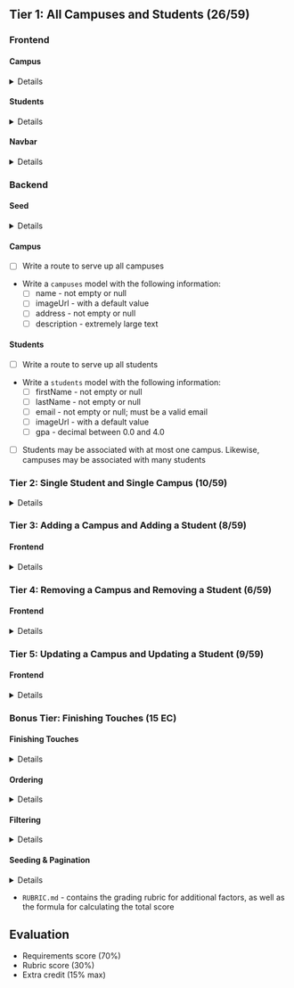 
## Tier 1: All Campuses and Students (26/59)


### Frontend

#### Campus

<details>

- [ ] Write a component to display a list of all campuses (at least their names and images)
- [ ] Write a campuses sub-reducer to manage campuses in your Redux store
- [ ] Display the all-campuses component when the url matches `/campuses`

</details>

#### Students

<details>

- [ ] Write a component to display a list of all students (at least their names)
- [ ] Write a students sub-reducer to manage students in your Redux store
- [ ] Display the all-students component when the url matches `/students`

</details>

#### Navbar

<details>

- [ ] Add a links to the navbar that can be used to navigate to the all-campuses view and the all-students view

</details>

### Backend

#### Seed

<details>

- [ ] Write a function which sync's and seeds your database when your application starts 

</details>

#### Campus

<detail>
  
- [ ] Write a route to serve up all campuses

- Write a `campuses` model with the following information:
  - [ ] name - not empty or null
  - [ ] imageUrl - with a default value
  - [ ] address - not empty or null
  - [ ] description - extremely large text
  
</detail>

#### Students

<detail>
  
- [ ] Write a route to serve up all students

- Write a `students` model with the following information:
  - [ ] firstName - not empty or null
  - [ ] lastName - not empty or null
  - [ ] email - not empty or null; must be a valid email
  - [ ] imageUrl - with a default value
  - [ ] gpa - decimal between 0.0 and 4.0

- [ ] Students may be associated with at most one campus. Likewise, campuses may be associated with many students
  
</detail>

### Tier 2: Single Student and Single Campus (10/59)

<details>

- Write a component to display a single campus with the following information:
  - [ ] The campus's name, image, address and description
  - [ ] A list of the names of all students in that campus (or a helpful message if it doesn't have any students)
- [ ] Display the appropriate campus's info when the url matches `/campuses/:campusId`
- [ ] Clicking on a campus from the campuses view should navigate to show that campus

- Write a component to display a single student with the following information:
  - [ ] The student's full name, email, image, and gpa
  - [ ] The name of their campus (or a helpful message if they don't have one)
- [ ] Display the appropriate student when the url matches `/students/:studentId`
- [ ] Clicking on a student from the students view should navigate to show that student

- [ ] Clicking on the name of a student in the campus view should navigate to show that student in the student view
- [ ] Clicking on the name of a campus in the student view should navigate to show that campus in the campus view

</details>

### Tier 3: Adding a Campus and Adding a Student (8/59)


#### Frontend
<details>

- [ ] Write a component to display a form for adding a new campus that contains inputs for _at least_ the name and address.
- [ ] Display this component as part of the campuses view, alongside the list of campuses
- Submitting the form with a valid name/address should:

  - [ ] Make an AJAX request that causes the new campus to be persisted in the database
  - [ ] Add the new campus to the list of campuses without needing to refresh the page

- [ ] Write a component to display a form for adding a new student that contains inputs for _at least_ first name, last name and email
- [ ] Display this component as part of the students view, alongside the list of students
- Submitting the form with a valid first name/last name/email should:
  - [ ] Make an AJAX request that causes the new student to be persisted in the database
  - [ ] Add the new student to the list of students without needing to refresh the page

</details>


### Tier 4: Removing a Campus and Removing a Student (6/59)


#### Frontend

<details>

- [ ] In the campuses view, include an `X` button next to each campus
- Clicking the `X` button should:

  - [ ] Make an AJAX request that causes that campus to be removed from database
  - [ ] Remove the campus from the list of campuses without needing to refresh the page

- [ ] In the students view, include an `X` button next to each student
- Clicking the `X` button should:
  - [ ] Make an AJAX request that causes that student to be removed from database
  - [ ] Remove the student from the list of students without needing to refresh the page

</details>

### Tier 5: Updating a Campus and Updating a Student (9/59)


#### Frontend

<details>

- [ ] Write a component to display a form updating _at least_ a campus's name and address
- [ ] Display this component as part of the campus view
- Submitting the form with valid data should:
  - [ ] Make an AJAX request that causes that campus to be updated in the database
  - [ ] Update the campus in the current view without needing to refresh the page
- [ ] In the campus view, display an `Unregister` button next to each of its students, which removes the student from the campus (in the database as well as this view); hint: the student is still in the database but is no longer associated with the campus

- [ ] Write a component to display a form updating a student
- [ ] Display this component as part of the student view
- Submitting the form with valid data should:
  - [ ] Make an AJAX request that causes that student to be updated in the database
  - [ ] Update the student in the current view without needing to refresh the page

</details>


### Bonus Tier: Finishing Touches (15 EC)



#### Finishing Touches

<details>

- [ ] If a user attempts to add a new student or campus without a required field, a helpful message should be displayed
- [ ] If a user attempts to access a page that doesn't exist (ex. `/potato`), a helpful "not found" message should be displayed
- [ ] If a user attempts to view a student/campus that doesn't exist, a helpful message should be displayed
- [ ] Whenever a component needs to wait for data to load from the server, a "loading" message should be displayed until the data is available
- [ ] Overall, the app is spectacularly styled and visually stunning

</details>

#### Ordering

<details>

- [ ] Create option for students to be ordered based on lastName on all-students view
- [ ] Create option for students to be ordered based on GPA on all-students view
- [ ] Create option for campuses to be ordered based on number of enrolled students on all-campuses view

</details>

#### Filtering

<details>

- [ ] Create a filter on all-students view to only show students who are not registered to a campus
- [ ] Create a filter on the all-campuses view to only show campuses that do not have any registered students

</details>

#### Seeding & Pagination

<details>

- [ ] Seed 100+ students and 100+ campuses
- [ ] Implement _front-end_ pagination for the students view (e.g. `/students?page=1` renders the first ten students, and `/students?page=2` renders students 11-20)
- [ ] Implement _front-end_ pagination for the campuses view (e.g. `/campuses?page=1` renders the first ten campuses, and `/campuses?page=2` renders campuses 11-20)
- [ ] Implement _back-end_ pagination for students (e.g. `/api/students?page=1` returns the first ten students' data, and `/api/students?page=2` returns students 11-20)
- [ ] Implement _back-end_ pagination for campuses (e.g. `/api/campuses?page=1` returns the first ten campuses' data, and `/api/campuses?page=2` returns campuses 11-20)

</details>


* `RUBRIC.md` - contains the grading rubric for additional factors, as well as the formula for calculating the total score





## Evaluation

- Requirements score (70%)
- Rubric score (30%)
- Extra credit (15% max)
